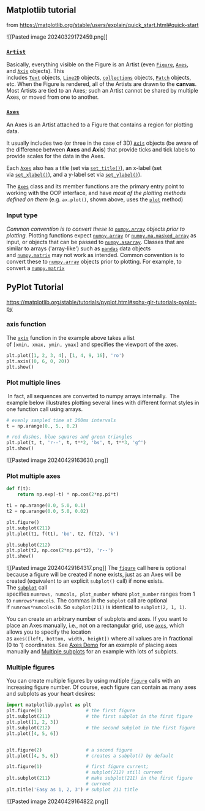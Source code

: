 ## Matplotlib tutorial
from https://matplotlib.org/stable/users/explain/quick_start.html#quick-start

![[Pasted image 20240329172459.png]]


### [`Artist`](https://matplotlib.org/stable/api/artist_api.html#matplotlib.artist.Artist "matplotlib.artist.Artist")
Basically, everything visible on the Figure is an Artist (even [`Figure`](https://matplotlib.org/stable/api/figure_api.html#matplotlib.figure.Figure "matplotlib.figure.Figure"), [`Axes`](https://matplotlib.org/stable/api/_as_gen/matplotlib.axes.Axes.html#matplotlib.axes.Axes "matplotlib.axes.Axes"), and [`Axis`](https://matplotlib.org/stable/api/axis_api.html#matplotlib.axis.Axis "matplotlib.axis.Axis") objects). This includes [`Text`](https://matplotlib.org/stable/api/text_api.html#matplotlib.text.Text "matplotlib.text.Text") objects, [`Line2D`](https://matplotlib.org/stable/api/_as_gen/matplotlib.lines.Line2D.html#matplotlib.lines.Line2D "matplotlib.lines.Line2D") objects, [`collections`](https://matplotlib.org/stable/api/collections_api.html#module-matplotlib.collections "matplotlib.collections") objects, [`Patch`](https://matplotlib.org/stable/api/_as_gen/matplotlib.patches.Patch.html#matplotlib.patches.Patch "matplotlib.patches.Patch") objects, etc. When the Figure is rendered, all of the Artists are drawn to the **canvas**. Most Artists are tied to an Axes; such an Artist cannot be shared by multiple Axes, or moved from one to another.

### [`Axes`](https://matplotlib.org/stable/api/_as_gen/matplotlib.axes.Axes.html#matplotlib.axes.Axes "matplotlib.axes.Axes")
An Axes is an Artist attached to a Figure that contains a region for plotting data.

It usually includes two (or three in the case of 3D) [`Axis`](https://matplotlib.org/stable/api/axis_api.html#matplotlib.axis.Axis "matplotlib.axis.Axis") objects (be aware of the difference between **Axes** and **Axis**) that provide ticks and tick labels to provide scales for the data in the Axes.

Each [`Axes`](https://matplotlib.org/stable/api/_as_gen/matplotlib.axes.Axes.html#matplotlib.axes.Axes "matplotlib.axes.Axes") also has a title (set via [`set_title()`](https://matplotlib.org/stable/api/_as_gen/matplotlib.axes.Axes.set_title.html#matplotlib.axes.Axes.set_title "matplotlib.axes.Axes.set_title")), an x-label (set via [`set_xlabel()`](https://matplotlib.org/stable/api/_as_gen/matplotlib.axes.Axes.set_xlabel.html#matplotlib.axes.Axes.set_xlabel "matplotlib.axes.Axes.set_xlabel")), and a y-label set via [`set_ylabel()`](https://matplotlib.org/stable/api/_as_gen/matplotlib.axes.Axes.set_ylabel.html#matplotlib.axes.Axes.set_ylabel "matplotlib.axes.Axes.set_ylabel")).

The [`Axes`](https://matplotlib.org/stable/api/_as_gen/matplotlib.axes.Axes.html#matplotlib.axes.Axes "matplotlib.axes.Axes") class and its member functions are the primary entry point to working with the OOP interface, and have *most of the plotting methods defined on them* (e.g. `ax.plot()`, shown above, uses the [`plot`](https://matplotlib.org/stable/api/_as_gen/matplotlib.axes.Axes.plot.html#matplotlib.axes.Axes.plot "matplotlib.axes.Axes.plot") method)

### Input type
*Common convention is to convert these to [`numpy.array`](https://numpy.org/doc/stable/reference/generated/numpy.array.html#numpy.array "(in NumPy v1.26)") objects prior to plotting.*
Plotting functions expect [`numpy.array`](https://numpy.org/doc/stable/reference/generated/numpy.array.html#numpy.array "(in NumPy v1.26)") or [`numpy.ma.masked_array`](https://numpy.org/doc/stable/reference/generated/numpy.ma.masked_array.html#numpy.ma.masked_array "(in NumPy v1.26)") as input, or objects that can be passed to [`numpy.asarray`](https://numpy.org/doc/stable/reference/generated/numpy.asarray.html#numpy.asarray "(in NumPy v1.26)"). Classes that are similar to arrays ('array-like') such as [`pandas`](https://pandas.pydata.org/pandas-docs/stable/index.html#module-pandas "(in pandas v2.2.1)") data objects and [`numpy.matrix`](https://numpy.org/doc/stable/reference/generated/numpy.matrix.html#numpy.matrix "(in NumPy v1.26)") may not work as intended. Common convention is to convert these to [`numpy.array`](https://numpy.org/doc/stable/reference/generated/numpy.array.html#numpy.array "(in NumPy v1.26)") objects prior to plotting. For example, to convert a [`numpy.matrix`](https://numpy.org/doc/stable/reference/generated/numpy.matrix.html#numpy.matrix "(in NumPy v1.26)")

## PyPlot Tutorial
https://matplotlib.org/stable/tutorials/pyplot.html#sphx-glr-tutorials-pyplot-py

### axis function
The [`axis`](https://matplotlib.org/stable/api/_as_gen/matplotlib.pyplot.axis.html#matplotlib.pyplot.axis "matplotlib.pyplot.axis") function in the example above takes a list of `[xmin, xmax, ymin, ymax]` and specifies the viewport of the axes.
```python
plt.plot([1, 2, 3, 4], [1, 4, 9, 16], 'ro')
plt.axis((0, 6, 0, 20))
plt.show()
```

### Plot multiple lines
 In fact, all sequences are converted to numpy arrays internally. 
 The example below illustrates plotting several lines with different format styles in one function call using arrays.
```python
# evenly sampled time at 200ms intervals
t = np.arange(0., 5., 0.2)

# red dashes, blue squares and green triangles
plt.plot(t, t, 'r--', t, t**2, 'bs', t, t**3, 'g^')
plt.show()
```

![[Pasted image 20240429163630.png]]

### Plot multiple axes

```python
def f(t):
    return np.exp(-t) * np.cos(2*np.pi*t)

t1 = np.arange(0.0, 5.0, 0.1)
t2 = np.arange(0.0, 5.0, 0.02)

plt.figure()
plt.subplot(211)
plt.plot(t1, f(t1), 'bo', t2, f(t2), 'k')

plt.subplot(212)
plt.plot(t2, np.cos(2*np.pi*t2), 'r--')
plt.show()
```
![[Pasted image 20240429164317.png]]
The [`figure`](https://matplotlib.org/stable/api/_as_gen/matplotlib.pyplot.figure.html#matplotlib.pyplot.figure "matplotlib.pyplot.figure") call here is optional because a figure will be created if none exists, just as an Axes will be created (equivalent to an explicit `subplot()` call) if none exists. The [`subplot`](https://matplotlib.org/stable/api/_as_gen/matplotlib.pyplot.subplot.html#matplotlib.pyplot.subplot "matplotlib.pyplot.subplot") call specifies `numrows, numcols, plot_number` where `plot_number` ranges from 1 to `numrows*numcols`. The commas in the `subplot` call are optional if `numrows*numcols<10`. So `subplot(211)` is identical to `subplot(2, 1, 1)`.

You can create an arbitrary number of subplots and axes. If you want to place an Axes manually, i.e., not on a rectangular grid, use [`axes`](https://matplotlib.org/stable/api/_as_gen/matplotlib.pyplot.axes.html#matplotlib.pyplot.axes "matplotlib.pyplot.axes"), which allows you to specify the location as `axes([left, bottom, width, height])` where all values are in fractional (0 to 1) coordinates. See [Axes Demo](https://matplotlib.org/stable/gallery/subplots_axes_and_figures/axes_demo.html) for an example of placing axes manually and [Multiple subplots](https://matplotlib.org/stable/gallery/subplots_axes_and_figures/subplot.html) for an example with lots of subplots.

### Multiple figures

You can create multiple figures by using multiple [`figure`](https://matplotlib.org/stable/api/_as_gen/matplotlib.pyplot.figure.html#matplotlib.pyplot.figure "matplotlib.pyplot.figure") calls with an increasing figure number. Of course, each figure can contain as many axes and subplots as your heart desires:
```python
import matplotlib.pyplot as plt
plt.figure(1)                # the first figure
plt.subplot(211)             # the first subplot in the first figure
plt.plot([1, 2, 3])
plt.subplot(212)             # the second subplot in the first figure
plt.plot([4, 5, 6])


plt.figure(2)                # a second figure
plt.plot([4, 5, 6])          # creates a subplot() by default

plt.figure(1)                # first figure current;
                             # subplot(212) still current
plt.subplot(211)             # make subplot(211) in the first figure
                             # current
plt.title('Easy as 1, 2, 3') # subplot 211 title
```

![[Pasted image 20240429164822.png]]